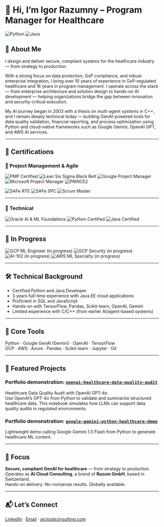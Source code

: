 # 👋 Hi, I’m Igor Razumny – Program Manager for Healthcare

![Python](https://img.shields.io/badge/Python-3776AB?style=for-the-badge&logo=python&logoColor=white)
![Java](https://img.shields.io/badge/Java-ED8B00?style=for-the-badge&logo=openjdk&logoColor=white)

## 👤 About Me

I design and deliver secure, compliant systems for the healthcare industry — from strategy to production.

With a strong focus on data protection, GxP compliance, and robust enterprise integration, I bring over 10 years of experience in GxP-regulated healthcare and 16 years in program management. I operate across the stack — from enterprise architecture and solution design to hands-on AI development — helping organizations bridge the gap between innovation and security-critical execution.

My AI journey began in 2003 with a thesis on multi-agent systems in C++, and I remain deeply technical today — building GenAI-powered tools for data quality validation, financial reporting, and process optimization using Python and cloud-native frameworks such as Google Gemini, OpenAI GPT, and AWS AI services.


---

## 📛 Certifications

### 📁 Project Management & Agile

![PMP Certified](https://img.shields.io/badge/PMP-Certified-blue?style=for-the-badge)
![Lean Six Sigma Black Belt](https://img.shields.io/badge/Lean%20Six%20Sigma-Black%20Belt-yellow?style=for-the-badge)
![Google Project Manager](https://img.shields.io/badge/Google-Project%20Manager-lightgrey?style=for-the-badge)
![Microsoft Project Manager](https://img.shields.io/badge/Microsoft-Project%20Manager-lightgrey?style=for-the-badge)
![PRINCE2](https://img.shields.io/badge/PRINCE2-Project%20Manager-purple?style=for-the-badge)

![SAFe RTE](https://img.shields.io/badge/SAFe-RTE-brightgreen?style=for-the-badge)
![SAFe SPC](https://img.shields.io/badge/SAFe-SPC-green?style=for-the-badge)
![Scrum Master](https://img.shields.io/badge/Scrum%20Alliance-Scrum%20Master-orange?style=for-the-badge)

---

### 🧠 Technical
![Oracle AI & ML Foundations](https://img.shields.io/badge/Oracle-AI%20%26%20ML%20Foundations-F80000?style=for-the-badge&logo=oracle&logoColor=white)
![Python Certified](https://img.shields.io/badge/Python-Certified-3776AB?style=for-the-badge&logo=python&logoColor=white)
![Java Certified](https://img.shields.io/badge/Java-Certified-ED8B00?style=for-the-badge&logo=openjdk&logoColor=white)

---

## 🧪 In Progress

![GCP ML Engineer (in progress)](https://img.shields.io/badge/GCP-ML%20Engineer%20in%20Progress-4285F4?style=for-the-badge&logo=googlecloud&logoColor=white)
![GCP Security (in progress)](https://img.shields.io/badge/GCP-Security%20in%20Progress-4285F4?style=for-the-badge&logo=googlecloud&logoColor=white)
![AI-102 (in progress)](https://img.shields.io/badge/Azure-AI--102%20in%20Progress-0078D4?style=for-the-badge&logo=microsoftazure&logoColor=white)
![AWS ML Specialty (in progress)](https://img.shields.io/badge/AWS-ML%20Specialty%20in%20Progress-232F3E?style=for-the-badge&logo=amazonaws&logoColor=white)

---

## 🛠 Technical Background

- Certified Python and Java Developer  
- 3 years full-time experience with Java EE cloud applications  
- Proficient in SQL and JavaScript  
- Hands-on with TensorFlow, Pandas, Scikit-learn, OpenAI, Gemini  
- Limited experience with C/C++ (from earlier AI/agent-based systems)

---

## 🔧 Core Tools

Python · Google GenAI (Gemini) · OpenAI · TensorFlow  
GCP · AWS · Azure · Pandas · Scikit-learn · Jupyter · Git

---

## 📂 Featured Projects

### Portfolio demonstration: [`openai-healthcare-data-quality-audit`](https://github.com/igorrazumny/openai-healthcare-data-quality-audit)
Healthcare Data Quality Audit with OpenAI GPT-4o  
Use OpenAI’s GPT-4o from Python to validate and summarize structured healthcare data. This notebook simulates how LLMs can support data quality audits in regulated environments.

### Portfolio demonstration: [`google-gemini-python-healthcare-demo`](https://github.com/yourusername/google-gemini-python-healthcare-demo)
Lightweight demo calling Google Gemini 1.5 Flash from Python to generate healthcare ML content.

---

## 🧭 Focus

**Secure, compliant GenAI for healthcare** — from strategy to production  
Operates as **AI Cloud Consulting**, a brand of **Razum GmbH**, based in Switzerland.  
Hands-on delivery. No-nonsense results. Globally available.

---

## 📬 Let’s Connect

[LinkedIn](https://www.linkedin.com/in/irazum) · [Email](mailto:irazum@gmail.com) · [aicloudconsulting.com](https://aicloudconsulting.com)

